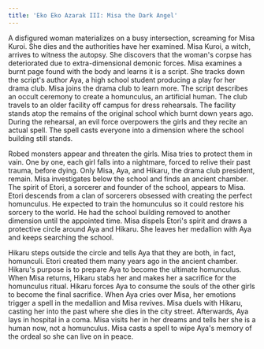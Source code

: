 ```yaml
---
title: 'Eko Eko Azarak III: Misa the Dark Angel'
---
```


A disfigured woman materializes on a busy intersection, screaming for Misa
Kuroi. She dies and the authorities have her examined. Misa Kuroi, a witch,
arrives to witness the autopsy. She discovers that the woman's corpse has
deteriorated due to extra-dimensional demonic forces. Misa examines a burnt page
found with the body and learns it is a script. She tracks down the script's
author Aya, a high school student producing a play for her drama club. Misa
joins the drama club to learn more. The script describes an occult ceremony to
create a homunculus, an artificial human. The club travels to an older facility
off campus for dress rehearsals. The facility stands atop the remains of the
original school which burnt down years ago. During the rehearsal, an evil force
overpowers the girls and they recite an actual spell. The spell casts everyone
into a dimension where the school building still stands.

Robed monsters appear and threaten the girls. Misa tries to protect them in
vain. One by one, each girl falls into a nightmare, forced to relive their past
trauma, before dying. Only Misa, Aya, and Hikaru, the drama club president,
remain. Misa investigates below the school and finds an ancient chamber. The
spirit of Etori, a sorcerer and founder of the school, appears to Misa. Etori
descends from a clan of sorcerers obsessed with creating the perfect homunculus.
He expected to train the homunculus so it could restore his sorcery to the
world. He had the school building removed to another dimension until the
appointed time. Misa dispels Etori's spirit and draws a protective circle around
Aya and Hikaru. She leaves her medallion with Aya and keeps searching the
school.

Hikaru steps outside the circle and tells Aya that they are both, in fact,
homunculi. Etori created them many years ago in the ancient chamber. Hikaru's
purpose is to prepare Aya to become the ultimate homunculus. When Misa returns,
Hikaru stabs her and makes her a sacrifice for the homunculus ritual. Hikaru
forces Aya to consume the souls of the other girls to become the final
sacrifice. When Aya cries over Misa, her emotions trigger a spell in the
medallion and Misa revives. Misa duels with Hikaru, casting her into the past
where she dies in the city street. Afterwards, Aya lays in hospital in a coma.
Misa visits her in her dreams and tells her she is a human now, not a
homunculus. Misa casts a spell to wipe Aya's memory of the ordeal so she can
live on in peace.
